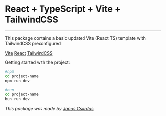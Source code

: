 # React + TypeScript + Vite + TailwindCSS

---

This package contains a basic updated Vite (React TS) template with TailwindCSS preconfigured

[Vite](https://v3.vitejs.dev/)
[React](https://react.dev/)
[TailwindCSS](https://tailwindcss.com/)

Getting started with the project:

```bash
#npm
cd project-name
npm run dev

#bun
cd project-name
bun run dev
```

*This package was made by [Janos Csordas](https://github.com/janoscsordas)*
